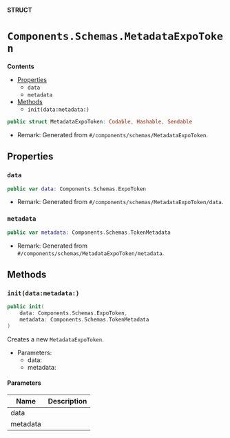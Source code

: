 **STRUCT**

# `Components.Schemas.MetadataExpoToken`

**Contents**

- [Properties](#properties)
  - `data`
  - `metadata`
- [Methods](#methods)
  - `init(data:metadata:)`

```swift
public struct MetadataExpoToken: Codable, Hashable, Sendable
```

- Remark: Generated from `#/components/schemas/MetadataExpoToken`.

## Properties
### `data`

```swift
public var data: Components.Schemas.ExpoToken
```

- Remark: Generated from `#/components/schemas/MetadataExpoToken/data`.

### `metadata`

```swift
public var metadata: Components.Schemas.TokenMetadata
```

- Remark: Generated from `#/components/schemas/MetadataExpoToken/metadata`.

## Methods
### `init(data:metadata:)`

```swift
public init(
    data: Components.Schemas.ExpoToken,
    metadata: Components.Schemas.TokenMetadata
)
```

Creates a new `MetadataExpoToken`.

- Parameters:
  - data:
  - metadata:

#### Parameters

| Name | Description |
| ---- | ----------- |
| data |  |
| metadata |  |